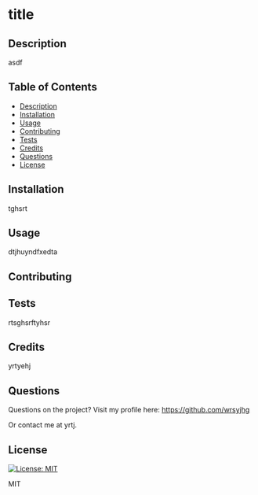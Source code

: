# title

## Description

asdf

## Table of Contents

* [Description](#description)
* [Installation](#installation)
* [Usage](#usage)
* [Contributing](#contributing)
* [Tests](#tests)
* [Credits](#credits)
* [Questions](#questions)
* [License](#license)

## Installation

tghsrt

## Usage

dtjhuyndfxedta

## Contributing



## Tests

rtsghsrftyhsr

## Credits

yrtyehj

## Questions

Questions on the project? Visit my profile here: https://github.com/wrsyjhg

Or contact me at yrtj.

## License

[![License: MIT](https://img.shields.io/badge/License-MIT-yellow.svg)](https://opensource.org/licenses/MIT)

MIT